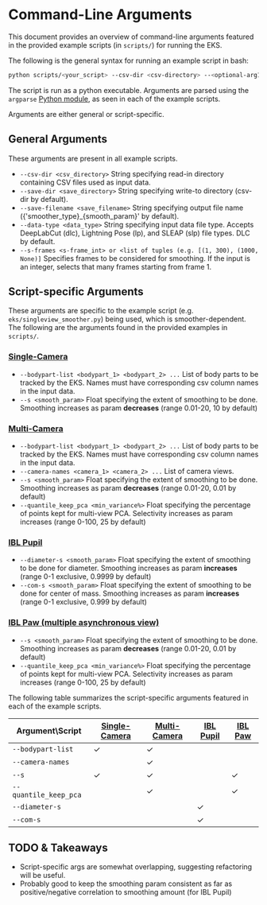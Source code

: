 # Command-Line Arguments

This document provides an overview of command-line arguments featured in the provided example scripts (in `scripts/`)
for running the EKS.

The following is the general syntax for running an example script in bash:

```bash
python scripts/<your_script> --csv-dir <csv-directory> --<optional-arg1> <params1> --<optional-arg2> <params2> ...
```
The script is run as a python executable. Arguments are parsed using the `argparse`
[Python module](https://docs.python.org/3/library/argparse.html), as seen in each of
the example scripts.

Arguments are either general or script-specific.
## General Arguments
These arguments are present in all example scripts.
- `--csv-dir <csv_directory>` String specifying read-in directory containing CSV files used as input data.
- `--save-dir <save_directory>` String specifying write-to directory (csv-dir by default).
- `--save-filename <save_filename>` String specifying output file name ({'smoother_type}_{smooth_param}' by default).
- `--data-type <data_type>` String specifying input data file type. Accepts DeepLabCut (dlc), Lightning Pose (lp), and SLEAP (slp) file types. DLC by default.
- `--s-frames <s-frame_int> or <list of tuples (e.g. [(1, 300), (1000, None)]` Specifies frames to be considered for smoothing. If the input is an integer, selects that many frames starting from frame 1.

## Script-specific Arguments
These arguments are specific to the example script (e.g. `eks/singleview_smoother.py`) being used, which is
smoother-dependent. The following are the arguments found in the provided examples in `scripts/`.
### [Single-Camera](../scripts/singlecam_example.py)
- `--bodypart-list <bodypart_1> <bodypart_2> ...` List of body parts to be tracked by the EKS. Names must have corresponding csv column names in the input data.
- `--s <smooth_param>` Float specifying the extent of smoothing to be done. Smoothing increases as param **decreases** (range 0.01-20, 10 by default)
### [Multi-Camera](../scripts/multicam_example.py)
- `--bodypart-list <bodypart_1> <bodypart_2> ...` List of body parts to be tracked by the EKS. Names must have corresponding csv column names in the input data.
- `--camera-names <camera_1> <camera_2> ...` List of camera views.
- `--s <smooth_param>` Float specifying the extent of smoothing to be done. Smoothing increases as param **decreases** (range 0.01-20, 0.01 by default)
- `--quantile_keep_pca <min_variance%>` Float specifying the percentage of points kept for multi-view PCA. Selectivity increases as param increases (range 0-100, 25 by default)
### [IBL Pupil](../scripts/ibl_pupil_example.py)
- `--diameter-s <smooth_param>` Float specifying the extent of smoothing to be done for diameter. Smoothing increases as param **increases** (range 0-1 exclusive, 0.9999 by default)
- `--com-s <smooth_param>` Float specifying the extent of smoothing to be done for center of mass. Smoothing increases as param **increases** (range 0-1 exclusive, 0.999 by default)
### [IBL Paw (multiple asynchronous view)](../scripts/ibl_paw_multiview_example.py)
- `--s <smooth_param>` Float specifying the extent of smoothing to be done. Smoothing increases as param **decreases** (range 0.01-20, 0.01 by default)
- `--quantile_keep_pca <min_variance%>` Float specifying the percentage of points kept for multi-view PCA. Selectivity increases as param increases (range 0-100, 25 by default)

The following table summarizes the script-specific arguments featured in each of the example scripts.

| Argument\Script       | [Single-Camera](../scripts/singlecam_example.py) | [Multi-Camera](../scripts/multicam_example.py) | [IBL Pupil](../scripts/ibl_pupil_example.py) | [IBL Paw](../scripts/ibl_paw_multiview_example.py) |
|-----------------------|---------------|--------------|-----------|---------------------|
| `--bodypart-list`     | ✓             | ✓            |           |                     |
| `--camera-names`      |               | ✓            |           |                     |
| `--s`                 | ✓             | ✓            |           | ✓                   |
| `--quantile_keep_pca` |               | ✓            |           | ✓                   |
| `--diameter-s`        |               |              | ✓         |                     |
| `--com-s`             |               |              | ✓         |                     |

## TODO & Takeaways
- Script-specific args are somewhat overlapping, suggesting refactoring will be useful.
- Probably good to keep the smoothing param consistent as far as positive/negative correlation to smoothing amount (for IBL Pupil)